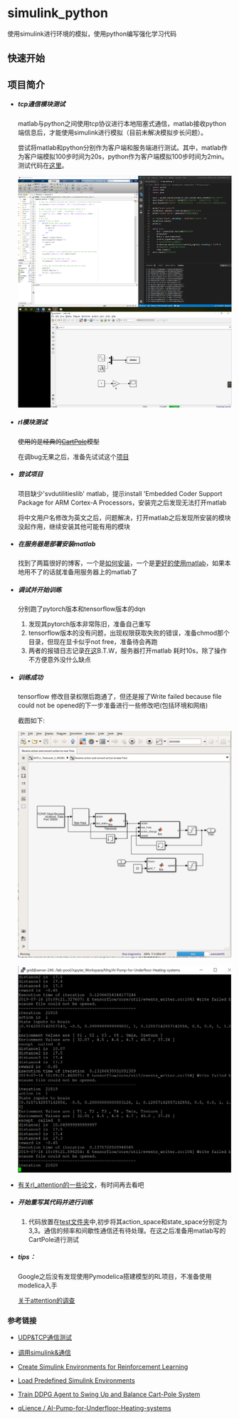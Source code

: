 # simulink_python

使用simulink进行环境的模拟，使用python编写强化学习代码

## 快速开始

## 项目简介

* ##### tcp通信模块测试

  matlab与python之间使用tcp协议进行本地阻塞式通信，matlab接收python端信息后，才能使用simulink进行模拟（目前未解决模拟步长问题）。

  尝试将matlab和python分别作为客户端和服务端进行测试。其中，matlab作为客户端模拟100步时间为20s，python作为客户端模拟100步时间为2min。测试代码在[这里](./tcp_connection_attempt)。

  ![image](./assets/demo.png)

* ##### rl模块测试

  ~~使用的是经典的[CartPole](./some_simulink_model/rlCartPoleSimscapeModel.slx)模型~~

  在调bug无果之后，准备先试试这个[项目](https://github.com/qLience/AI-Pump-for-Underfloor-Heating-systems) 

* ##### 尝试项目

  项目缺少'svdutilitieslib' matlab，提示install 'Embedded Coder Support Package for ARM Cortex-A Processors，安装完之后发现无法打开matlab

  将中文用户名修改为英文之后，问题解决，打开matlab之后发现所安装的模块没起作用，继续安装其他可能有用的模块

* ##### 在服务器是部署安装matlab

  找到了两篇很好的博客，一个是[如何安装](<https://blog.csdn.net/u011387593/article/details/84883474>)，一个是[更好的使用matlab](<https://www.cnblogs.com/yinxiangnan-charles/p/5625463.html>)，如果本地用不了的话就准备用服务器上的matlab了

* ##### 调试并开始训练

  分别跑了pytorch版本和tensorflow版本的dqn

  1. 发现其pytorch版本非常陈旧，准备自己重写
  2. tensorflow版本的没有问题，出现权限获取失败的错误，准备chmod那个目录，但现在显卡似乎not free，准备待会再跑
  3. 两者的报错日志记录[在这](log.txt)B.T.W，服务器打开matlab 耗时10s，除了操作不方便意外没什么缺点

* ##### 训练成功

  tensorflow 修改目录权限后跑通了，但还是报了Write failed because file could not be opened的下一步准备进行一些修改吧(包括环境和网络)

  截图如下:

  ![train_success2](./assets/train_success1.png)

  ![train_success2](./assets/train_success2.png)

* [有关rl_attention的一些论文](./attention_rl.md)，有时间再去看吧

* ##### 开始重写其代码并进行训练

  1. 代码放置在[test文件夹](./test)中,初步将其action_space和state_space分别定为3,3。通信的频率和间歇性通信还有待处理。在这之后准备用matlab写的CartPole进行测试

* ##### tips：

  Google之后没有发现使用Pymodelica搭建模型的RL项目，不准备使用modelica入手

  [关于attention的调查](./attention_rl)

### 参考链接

* [UDP&TCP通信测试](<https://blog.csdn.net/tiancai13579/article/details/53039437?locationNum=5&fps=1>)
* [调用simulink&通信](<https://github.com/sherrysherryli/simulink-python-communication>)
* [Create Simulink Environments for Reinforcement Learning](<https://www.mathworks.com/help/reinforcement-learning/ug/create-simulink-environments-for-reinforcement-learning.html>)
* [Load Predefined Simulink Environments](<https://www.mathworks.com/help/reinforcement-learning/ug/create-predefined-simulink-environments.html>)
* [Train DDPG Agent to Swing Up and Balance Cart-Pole System](<https://www.mathworks.com/help/reinforcement-learning/ug/train-ddpg-agent-to-swing-up-and-balance-cart-pole-system.html>)

*  [qLience / AI-Pump-for-Underfloor-Heating-systems](https://github.com/qLience/AI-Pump-for-Underfloor-Heating-systems)
